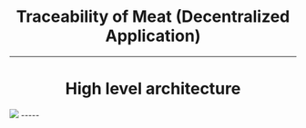<h1 align="center">
  Traceability of Meat (Decentralized Application)
  <br>
</h1>

-----
<h1 align="center">High level architecture</h1>
<img src="public/Architecture.png"/>
-----
